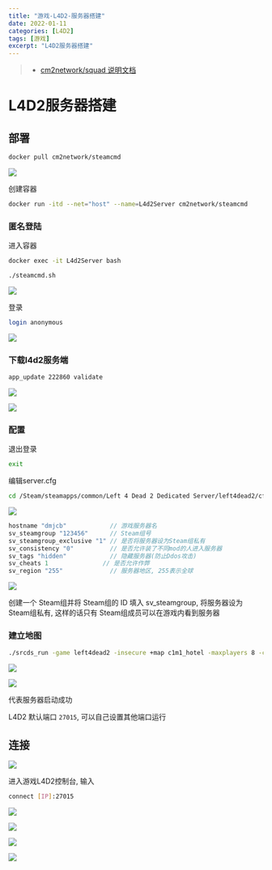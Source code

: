 ```yaml
---
title: "游戏-L4D2-服务器搭建"
date: 2022-01-11
categories: [L4D2]
tags: [游戏]
excerpt: "L4D2服务器搭建"
---
```


> - [cm2network/squad 说明文档](https://hub.docker.com/r/cm2network/squad/)

# L4D2服务器搭建

## 部署

```sh
docker pull cm2network/steamcmd
```

![](/Resource/Imgur/20241110_124729.jpg)

创建容器

```sh
docker run -itd --net="host" --name=L4d2Server cm2network/steamcmd
```

### 匿名登陆

进入容器

```sh
docker exec -it L4d2Server bash
```

```sh
./steamcmd.sh
```

![](/Resource/Imgur/20241110_125124.jpg)

登录

```sh
login anonymous
```

![](/Resource/Imgur/20241110_125241.jpg)

### 下载l4d2服务端

```sh
app_update 222860 validate
```

![](/Resource/Imgur/20241110_125458.jpg)

![](/Resource/Imgur/20241110_130600.jpg)

### 配置

退出登录

```sh
exit
```

编辑server.cfg

```sh
cd /Steam/steamapps/common/Left 4 Dead 2 Dedicated Server/left4dead2/cfg
```

![](/Resource/Imgur/20241110_131901.jpg)

```c
hostname "dmjcb"            // 游戏服务器名
sv_steamgroup "123456"      // Steam组号
sv_steamgroup_exclusive "1" // 是否将服务器设为Steam组私有
sv_consistency "0"          // 是否允许装了不同mod的人进入服务器
sv_tags "hidden"            // 隐藏服务器(防止Ddos攻击)
sv_cheats 1               // 是否允许作弊
sv_region "255"             // 服务器地区, 255表示全球
```

![](/Resource/Imgur/20241110_132103.jpg)

创建一个 Steam组并将 Steam组的 ID 填入 sv_steamgroup, 将服务器设为 Steam组私有, 这样的话只有 Steam组成员可以在游戏内看到服务器

### 建立地图

```sh
./srcds_run -game left4dead2 -insecure +map c1m1_hotel -maxplayers 8 -condebug +exec server.cfg -nomaster
```

![](/Resource/Imgur/20241110_132423.jpg)

![](/Resource/Imgur/20241110_133005.jpg)

代表服务器启动成功

L4D2 默认端口 `27015`, 可以自己设置其他端口运行

## 连接

![](/Resource/Imgur/20241110_134219.jpg)

进入游戏L4D2控制台, 输入

```sh
connect [IP]:27015
```

![](/Resource/Imgur/20241110_133332.jpg)

![](/Resource/Imgur/20241110_133420.jpg)

![](/Resource/Imgur/20241110_133448.jpg)

![](/Resource/Imgur/20241110_133459.jpg)